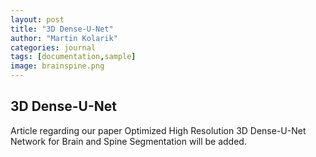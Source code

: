 ```yaml
---
layout: post
title: "3D Dense-U-Net"
author: "Martin Kolarik"
categories: journal
tags: [documentation,sample]
image: brainspine.png
---
```


## 3D Dense-U-Net

Article regarding our paper Optimized High Resolution 3D Dense-U-Net Network for Brain and Spine Segmentation will be added.

